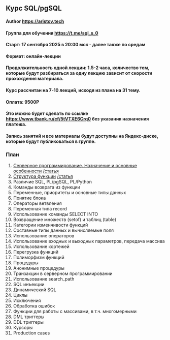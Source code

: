 ## Курс SQL/pgSQL
#### Author https://aristov.tech
#### Группа для обучения https://t.me/sql_s_0 
#### Старт: 17 сентября 2025 в 20:00 мск - далее также по средам
#### Формат: онлайн-лекции
#### Продолжительность одной лекции: 1.5-2 часа, количество тем, которые будут разбираться за одну лекцию зависит от скорости прохождения материала. 
#### Курс рассчитан на 7-10 лекций, исходя из плана на 31 тему. 
#### Оплата: 9500Р
#### Это можно будет сделать по ссылке https://www.tbank.ru/cf/5tVTXE6Crq0 без указания назначения платежа.
#### Запись занятий и все материалы будут доступны на Яндекс-диске, которые будут публиковаться в группе. 

### План
01. [Серверное программирование. Назначение и основные особенности](https://youtu.be/qYunWQsaFhA) [/статья](https://aristov.tech/blog/servernoe-programmirovanie-v-postgresql/)
02. [Структура функции](https://youtu.be/sJxljx3Ac6c) [/статья](https://aristov.tech/blog/struktura-funkczii/)
03. Различие SQL, PL/pgSQL, PL/Python
04. Команды возврата из функции
05. Переменные, приоритеты и основные типы данных
06. Понятие блока
07. Операторы ветвления
08. Переменная типа record
09. Использование команды SELECT INTO
10. Возвращение множеств (setof) и таблиц (table)
11. Категории изменчивости функций
12. Составные типы данных и вычисляемые поля
13. Использование операторов
14. Использование входных и выходных параметров, передача массива
15. Использование кортежей
16. Перегрузка функций
17. Полиморфизм функций
18. Процедуры
19. Анонимные процедуры
20. Транзакции в серверном программировании
21. Использование search_path 
22. SQL инъекции
23. Динамический SQL
24. Циклы
25. Исключения
26. Обработка ошибок
27. Функции для работы с массивами, в т.ч. многомерными
28. DML триггеры
29. DDL триггеры
30. Курсоры
31. Production cases